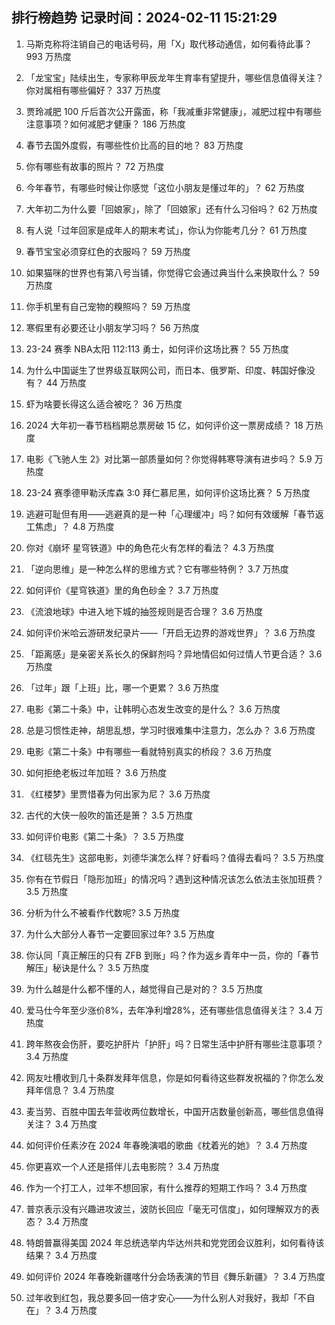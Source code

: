 
## 排行榜趋势 记录时间：2024-02-11 15:21:29
  
  1. 马斯克称将注销自己的电话号码，用「X」取代移动通信，如何看待此事？ 993 万热度
    
  2. 「龙宝宝」陆续出生，专家称甲辰龙年生育率有望提升，哪些信息值得关注？你对属相有哪些偏好？ 337 万热度
    
  3. 贾玲减肥 100 斤后首次公开露面，称「我减重非常健康」，减肥过程中有哪些注意事项？如何减肥才健康？ 186 万热度
    
  4. 春节去国外度假，有哪些性价比高的目的地？ 83 万热度
    
  5. 你有哪些有故事的照片？ 72 万热度
    
  6. 今年春节，有哪些时候让你感觉「这位小朋友是懂过年的」？ 62 万热度
    
  7. 大年初二为什么要「回娘家」，除了「回娘家」还有什么习俗吗？ 62 万热度
    
  8. 有人说「过年回家是成年人的期末考试」，你认为你能考几分？ 61 万热度
    
  9. 春节宝宝必须穿红色的衣服吗？ 59 万热度
    
  10. 如果猫咪的世界也有第八号当铺，你觉得它会通过典当什么来换取什么？ 59 万热度
    
  11. 你手机里有自己宠物的糗照吗？ 59 万热度
    
  12. 寒假里有必要还让小朋友学习吗？ 56 万热度
    
  13. 23-24 赛季 NBA太阳 112:113 勇士，如何评价这场比赛？ 55 万热度
    
  14. 为什么中国诞生了世界级互联网公司，而日本、俄罗斯、印度、韩国好像没有？ 44 万热度
    
  15. 虾为啥要长得这么适合被吃？ 36 万热度
    
  16. 2024 大年初一春节档档期总票房破 15 亿，如何评价这一票房成绩？ 18 万热度
    
  17. 电影《飞驰人生 2》对比第一部质量如何？你觉得韩寒导演有进步吗？ 5.9 万热度
    
  18. 23-24 赛季德甲勒沃库森 3:0 拜仁慕尼黑，如何评价这场比赛？ 5 万热度
    
  19. 逃避可耻但有用——逃避真的是一种「心理缓冲」吗？如何有效缓解「春节返工焦虑」？ 4.8 万热度
    
  20. 你对《崩坏 星穹铁道》中的角色花火有怎样的看法？ 4.3 万热度
    
  21. 「逆向思维」是一种怎么样的思维方式？它有哪些特例？ 3.7 万热度
    
  22. 如何评价《星穹铁道》里的角色砂金？ 3.7 万热度
    
  23. 《流浪地球》中进入地下城的抽签规则是否合理？ 3.6 万热度
    
  24. 如何评价米哈云游研发纪录片——「开启无边界的游戏世界」？ 3.6 万热度
    
  25. 「距离感」是亲密关系长久的保鲜剂吗？异地情侣如何过情人节更合适？ 3.6 万热度
    
  26. 「过年」跟「上班」比，哪一个更累？ 3.6 万热度
    
  27. 电影《第二十条》中，让韩明心态发生改变的是什么？ 3.6 万热度
    
  28. 总是习惯性走神，胡思乱想，学习时很难集中注意力，怎么办？ 3.6 万热度
    
  29. 电影《第二十条》中有哪些一看就特别真实的桥段？ 3.6 万热度
    
  30. 如何拒绝老板过年加班？ 3.6 万热度
    
  31. 《红楼梦》里贾惜春为何出家为尼？ 3.6 万热度
    
  32. 古代的大侠一般吹的笛还是箫？ 3.5 万热度
    
  33. 如何评价电影《第二十条》？ 3.5 万热度
    
  34. 《红毯先生》这部电影，刘德华演怎么样？好看吗？值得去看吗？ 3.5 万热度
    
  35. 你有在节假日「隐形加班」的情况吗？遇到这种情况该怎么依法主张加班费？ 3.5 万热度
    
  36. 分析为什么不被看作代数呢? 3.5 万热度
    
  37. 为什么大部分人春节一定要回家过年? 3.5 万热度
    
  38. 你认同「真正解压的只有 ZFB 到账」吗？作为返乡青年中一员，你的「春节解压」秘诀是什么？ 3.5 万热度
    
  39. 为什么越是什么都不懂的人，越觉得自己是对的？ 3.5 万热度
    
  40. 爱马仕今年至少涨价8%，去年净利增28%，还有哪些信息值得关注？ 3.4 万热度
    
  41. 跨年熬夜会伤肝，要吃护肝片「护肝」吗？日常生活中护肝有哪些注意事项？ 3.4 万热度
    
  42. 网友吐槽收到几十条群发拜年信息，你是如何看待这些群发祝福的？你怎么发拜年信息？ 3.4 万热度
    
  43. 麦当劳、百胜中国去年营收两位数增长，中国开店数量创新高，哪些信息值得关注？ 3.4 万热度
    
  44. 如何评价任素汐在 2024 年春晚演唱的歌曲《枕着光的她》？ 3.4 万热度
    
  45. 你更喜欢一个人还是搭伴儿去电影院？ 3.4 万热度
    
  46. 作为一个打工人，过年不想回家，有什么推荐的短期工作吗？ 3.4 万热度
    
  47. 普京表示没有兴趣进攻波兰，波防长回应「毫无可信度」，如何理解双方的表态？ 3.4 万热度
    
  48. 特朗普赢得美国 2024 年总统选举内华达州共和党党团会议胜利，如何看待该结果？ 3.4 万热度
    
  49. 如何评价 2024 年春晚新疆喀什分会场表演的节目《舞乐新疆》？ 3.4 万热度
    
  50. 过年收到红包，我总要多回一倍才安心——为什么别人对我好，我却「不自在」？ 3.4 万热度
    